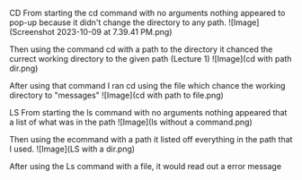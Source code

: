 CD
From starting the cd command with no arguments nothing appeared to pop-up because it didn't change the directory to any path.
![Image](Screenshot 2023-10-09 at 7.39.41 PM.png)

Then using the command cd with a path to the directory it chanced the currect working directory to the given path (Lecture 1)
![Image](cd with path dir.png)

After using that command I ran cd using the file which chance the working directory to "messages"
![Image](cd with path to file.png)

LS
From starting the ls command with no arguments nothing appeared that a list of what was in the path
![Image](ls without a command.png)

Then using the ecommand with a path it listed off everything in the path that I used.
![Image](LS with a dir.png)

After using the Ls command with a file, it would read out a error message 
